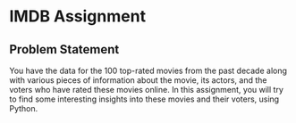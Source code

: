 # IMDB Assignment

## Problem Statement
You have the data for the 100 top-rated movies from the past decade along with various pieces of information about the movie, its actors, and the voters who have rated these movies online. 
In this assignment, you will try to find some interesting insights into these movies and their voters, using Python.

